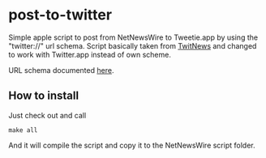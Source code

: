 post-to-twitter
===============
Simple apple script to post from NetNewsWire to Tweetie.app by using the "twitter://" url schema. Script basically taken from [TwitNews](http://blog.tinucleatus.com/?p=204) and changed to work with Twitter.app instead of own scheme.

URL schema documented [here](http://handleopenurl.com/scheme/twitter).

How to install
--------------
Just check out and call

    make all
  
And it will compile the script and copy it to the NetNewsWire script folder.
